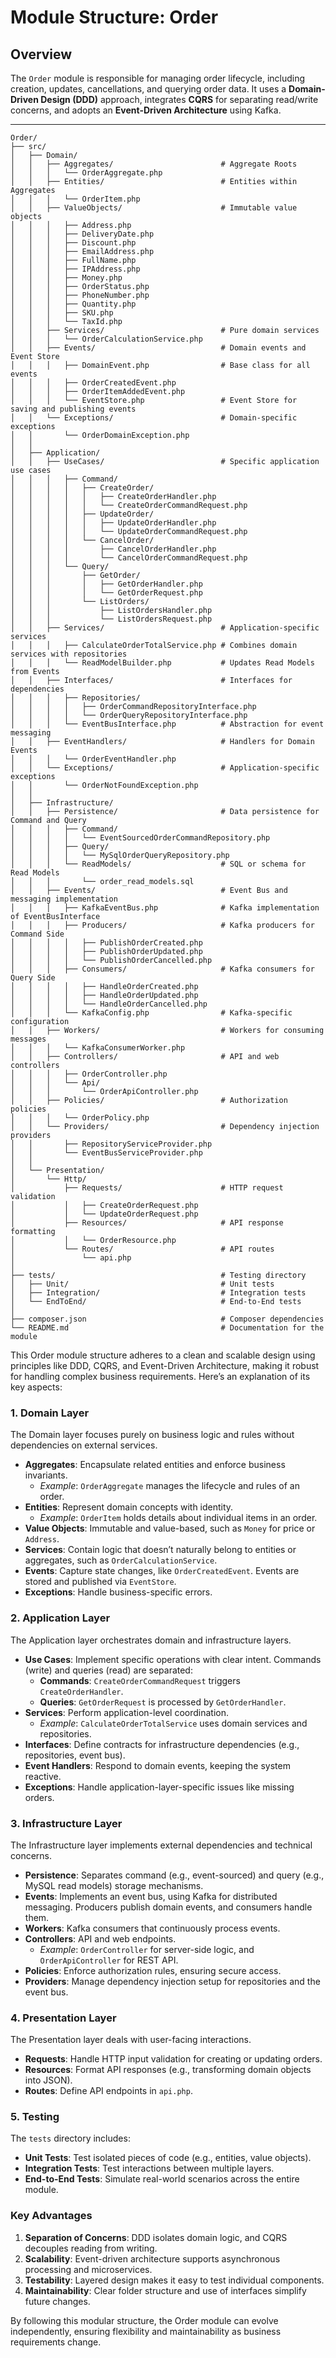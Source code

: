 # Module Structure: Order

## Overview
The `Order` module is responsible for managing order lifecycle, including creation, updates, cancellations, and querying order data. It uses a **Domain-Driven Design (DDD)** approach, integrates **CQRS** for separating read/write concerns, and adopts an **Event-Driven Architecture** using Kafka.

---
```
Order/
├── src/
│   ├── Domain/
│   │   ├── Aggregates/                        # Aggregate Roots
│   │   │   └── OrderAggregate.php
│   │   ├── Entities/                          # Entities within Aggregates
│   │   │   └── OrderItem.php
│   │   ├── ValueObjects/                      # Immutable value objects
│   │   │   ├── Address.php
│   │   │   ├── DeliveryDate.php
│   │   │   ├── Discount.php
│   │   │   ├── EmailAddress.php
│   │   │   ├── FullName.php
│   │   │   ├── IPAddress.php
│   │   │   ├── Money.php
│   │   │   ├── OrderStatus.php
│   │   │   ├── PhoneNumber.php
│   │   │   ├── Quantity.php
│   │   │   ├── SKU.php
│   │   │   └── TaxId.php
│   │   ├── Services/                          # Pure domain services
│   │   │   └── OrderCalculationService.php
│   │   ├── Events/                            # Domain events and Event Store
│   │   │   ├── DomainEvent.php                # Base class for all events
│   │   │   ├── OrderCreatedEvent.php
│   │   │   ├── OrderItemAddedEvent.php
│   │   │   └── EventStore.php                 # Event Store for saving and publishing events
│   │   └── Exceptions/                        # Domain-specific exceptions
│   │       └── OrderDomainException.php
│   │
│   ├── Application/
│   │   ├── UseCases/                          # Specific application use cases
│   │   │   ├── Command/
│   │   │   │   ├── CreateOrder/
│   │   │   │   │   ├── CreateOrderHandler.php
│   │   │   │   │   └── CreateOrderCommandRequest.php
│   │   │   │   ├── UpdateOrder/
│   │   │   │   │   ├── UpdateOrderHandler.php
│   │   │   │   │   └── UpdateOrderCommandRequest.php
│   │   │   │   └── CancelOrder/
│   │   │   │       ├── CancelOrderHandler.php
│   │   │   │       └── CancelOrderCommandRequest.php
│   │   │   └── Query/
│   │   │       ├── GetOrder/
│   │   │       │   ├── GetOrderHandler.php
│   │   │       │   └── GetOrderRequest.php
│   │   │       └── ListOrders/
│   │   │           ├── ListOrdersHandler.php
│   │   │           └── ListOrdersRequest.php
│   │   ├── Services/                          # Application-specific services
│   │   │   ├── CalculateOrderTotalService.php # Combines domain services with repositories
│   │   │   └── ReadModelBuilder.php           # Updates Read Models from Events
│   │   ├── Interfaces/                        # Interfaces for dependencies
│   │   │   ├── Repositories/
│   │   │   │   ├── OrderCommandRepositoryInterface.php
│   │   │   │   └── OrderQueryRepositoryInterface.php
│   │   │   └── EventBusInterface.php          # Abstraction for event messaging
│   │   ├── EventHandlers/                     # Handlers for Domain Events
│   │   │   └── OrderEventHandler.php
│   │   └── Exceptions/                        # Application-specific exceptions
│   │       └── OrderNotFoundException.php
│   │
│   ├── Infrastructure/
│   │   ├── Persistence/                       # Data persistence for Command and Query
│   │   │   ├── Command/
│   │   │   │   └── EventSourcedOrderCommandRepository.php
│   │   │   ├── Query/
│   │   │   │   └── MySqlOrderQueryRepository.php
│   │   │   └── ReadModels/                    # SQL or schema for Read Models
│   │   │       └── order_read_models.sql
│   │   ├── Events/                            # Event Bus and messaging implementation
│   │   │   ├── KafkaEventBus.php              # Kafka implementation of EventBusInterface
│   │   │   ├── Producers/                     # Kafka producers for Command Side
│   │   │   │   ├── PublishOrderCreated.php
│   │   │   │   ├── PublishOrderUpdated.php
│   │   │   │   └── PublishOrderCancelled.php
│   │   │   ├── Consumers/                     # Kafka consumers for Query Side
│   │   │   │   ├── HandleOrderCreated.php
│   │   │   │   ├── HandleOrderUpdated.php
│   │   │   │   └── HandleOrderCancelled.php
│   │   │   └── KafkaConfig.php                # Kafka-specific configuration
│   │   ├── Workers/                           # Workers for consuming messages
│   │   │   └── KafkaConsumerWorker.php
│   │   ├── Controllers/                       # API and web controllers
│   │   │   ├── OrderController.php
│   │   │   └── Api/
│   │   │       └── OrderApiController.php
│   │   ├── Policies/                          # Authorization policies
│   │   │   └── OrderPolicy.php
│   │   └── Providers/                         # Dependency injection providers
│   │       ├── RepositoryServiceProvider.php
│   │       └── EventBusServiceProvider.php
│   │
│   └── Presentation/
│       └── Http/
│           ├── Requests/                      # HTTP request validation
│           │   ├── CreateOrderRequest.php
│           │   └── UpdateOrderRequest.php
│           ├── Resources/                     # API response formatting
│           │   └── OrderResource.php
│           └── Routes/                        # API routes
│               └── api.php
│
├── tests/                                     # Testing directory
│   ├── Unit/                                  # Unit tests
│   ├── Integration/                           # Integration tests
│   └── EndToEnd/                              # End-to-End tests
│
├── composer.json                              # Composer dependencies
└── README.md                                  # Documentation for the module
```

This Order module structure adheres to a clean and scalable design using principles like DDD, CQRS, and Event-Driven Architecture, making it robust for handling complex business requirements. Here’s an explanation of its key aspects:

### 1. Domain Layer

The Domain layer focuses purely on business logic and rules without dependencies on external services.

- **Aggregates**: Encapsulate related entities and enforce business invariants.
    - *Example*: `OrderAggregate` manages the lifecycle and rules of an order.
- **Entities**: Represent domain concepts with identity.
    - *Example*: `OrderItem` holds details about individual items in an order.
- **Value Objects**: Immutable and value-based, such as `Money` for price or `Address`.
- **Services**: Contain logic that doesn’t naturally belong to entities or aggregates, such as `OrderCalculationService`.
- **Events**: Capture state changes, like `OrderCreatedEvent`. Events are stored and published via `EventStore`.
- **Exceptions**: Handle business-specific errors.

### 2. Application Layer

The Application layer orchestrates domain and infrastructure layers.

- **Use Cases**: Implement specific operations with clear intent. Commands (write) and queries (read) are separated:
    - **Commands**: `CreateOrderCommandRequest` triggers `CreateOrderHandler`.
    - **Queries**: `GetOrderRequest` is processed by `GetOrderHandler`.
- **Services**: Perform application-level coordination.
    - *Example*: `CalculateOrderTotalService` uses domain services and repositories.
- **Interfaces**: Define contracts for infrastructure dependencies (e.g., repositories, event bus).
- **Event Handlers**: Respond to domain events, keeping the system reactive.
- **Exceptions**: Handle application-layer-specific issues like missing orders.

### 3. Infrastructure Layer

The Infrastructure layer implements external dependencies and technical concerns.

- **Persistence**: Separates command (e.g., event-sourced) and query (e.g., MySQL read models) storage mechanisms.
- **Events**: Implements an event bus, using Kafka for distributed messaging. Producers publish domain events, and consumers handle them.
- **Workers**: Kafka consumers that continuously process events.
- **Controllers**: API and web endpoints.
    - *Example*: `OrderController` for server-side logic, and `OrderApiController` for REST API.
- **Policies**: Enforce authorization rules, ensuring secure access.
- **Providers**: Manage dependency injection setup for repositories and the event bus.

### 4. Presentation Layer

The Presentation layer deals with user-facing interactions.

- **Requests**: Handle HTTP input validation for creating or updating orders.
- **Resources**: Format API responses (e.g., transforming domain objects into JSON).
- **Routes**: Define API endpoints in `api.php`.

### 5. Testing

The `tests` directory includes:

- **Unit Tests**: Test isolated pieces of code (e.g., entities, value objects).
- **Integration Tests**: Test interactions between multiple layers.
- **End-to-End Tests**: Simulate real-world scenarios across the entire module.

### Key Advantages

1. **Separation of Concerns**: DDD isolates domain logic, and CQRS decouples reading from writing.
2. **Scalability**: Event-driven architecture supports asynchronous processing and microservices.
3. **Testability**: Layered design makes it easy to test individual components.
4. **Maintainability**: Clear folder structure and use of interfaces simplify future changes.

By following this modular structure, the Order module can evolve independently, ensuring flexibility and maintainability as business requirements change.
